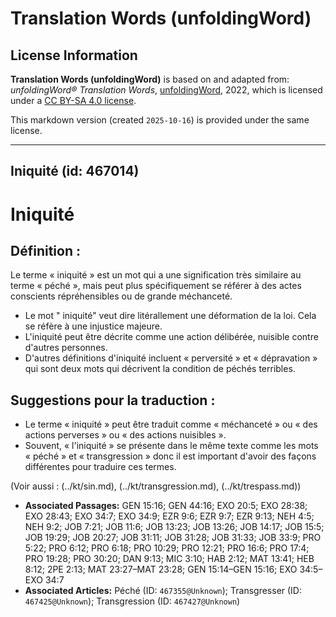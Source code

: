 # Translation Words (unfoldingWord)

## License Information

**Translation Words (unfoldingWord)** is based on and adapted from: _unfoldingWord® Translation Words_, [unfoldingWord](https://unfoldingword.org/utw), 2022, which is licensed under a [CC BY-SA 4.0 license](https://creativecommons.org/licenses/by-sa/4.0/legalcode.en).

This markdown version (created `2025-10-16`) is provided under the same license.



--------------------------------

## Iniquité (id: 467014)

Iniquité
========

Définition :
------------

Le terme « iniquité » est un mot qui a une signification très similaire au terme « péché », mais peut plus spécifiquement se référer à des actes conscients répréhensibles ou de grande méchanceté.

* Le mot " iniquité" veut dire litérallement une déformation de la loi. Cela se réfère à une injustice majeure.
* L'iniquité peut être décrite comme une action délibérée, nuisible contre d'autres personnes.
* D'autres définitions d'iniquité incluent « perversité » et « dépravation » qui sont deux mots qui décrivent la condition de péchés terribles.

Suggestions pour la traduction :
--------------------------------

* Le terme « iniquité » peut être traduit comme « méchanceté » ou « des actions perverses » ou « des actions nuisibles ».
* Souvent, « l'iniquité » se présente dans le même texte comme les mots « péché » et « transgression » donc il est important d'avoir des façons différentes pour traduire ces termes.

(Voir aussi : (../kt/sin.md), (../kt/transgression.md), (../kt/trespass.md))

* **Associated Passages:** GEN 15:16; GEN 44:16; EXO 20:5; EXO 28:38; EXO 28:43; EXO 34:7; EXO 34:9; EZR 9:6; EZR 9:7; EZR 9:13; NEH 4:5; NEH 9:2; JOB 7:21; JOB 11:6; JOB 13:23; JOB 13:26; JOB 14:17; JOB 15:5; JOB 19:29; JOB 20:27; JOB 31:11; JOB 31:28; JOB 31:33; JOB 33:9; PRO 5:22; PRO 6:12; PRO 6:18; PRO 10:29; PRO 12:21; PRO 16:6; PRO 17:4; PRO 19:28; PRO 30:20; DAN 9:13; MIC 3:10; HAB 2:12; MAT 13:41; HEB 8:12; 2PE 2:13; MAT 23:27–MAT 23:28; GEN 15:14–GEN 15:16; EXO 34:5–EXO 34:7
* **Associated Articles:** Péché (ID: `467355@Unknown`); Transgresser (ID: `467425@Unknown`); Transgression (ID: `467427@Unknown`)

